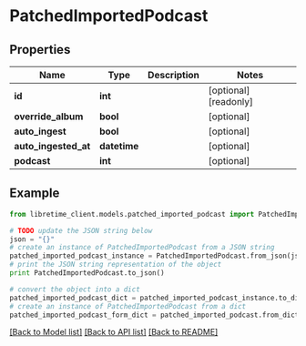 # PatchedImportedPodcast


## Properties

Name | Type | Description | Notes
------------ | ------------- | ------------- | -------------
**id** | **int** |  | [optional] [readonly] 
**override_album** | **bool** |  | [optional] 
**auto_ingest** | **bool** |  | [optional] 
**auto_ingested_at** | **datetime** |  | [optional] 
**podcast** | **int** |  | [optional] 

## Example

```python
from libretime_client.models.patched_imported_podcast import PatchedImportedPodcast

# TODO update the JSON string below
json = "{}"
# create an instance of PatchedImportedPodcast from a JSON string
patched_imported_podcast_instance = PatchedImportedPodcast.from_json(json)
# print the JSON string representation of the object
print PatchedImportedPodcast.to_json()

# convert the object into a dict
patched_imported_podcast_dict = patched_imported_podcast_instance.to_dict()
# create an instance of PatchedImportedPodcast from a dict
patched_imported_podcast_form_dict = patched_imported_podcast.from_dict(patched_imported_podcast_dict)
```
[[Back to Model list]](../README.md#documentation-for-models) [[Back to API list]](../README.md#documentation-for-api-endpoints) [[Back to README]](../README.md)


